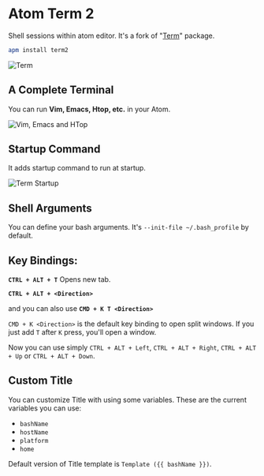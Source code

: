 # Atom Term 2

Shell sessions within atom editor. It's a fork of "[Term][1]" package.

```bash
apm install term2
```

![Term](https://dl.dropboxusercontent.com/u/20947008/webbox/atom/atom-term2-1.png)

## A Complete Terminal

You can run **Vim, Emacs, Htop, etc.** in your Atom.

![Vim, Emacs and HTop](https://dl.dropboxusercontent.com/u/20947008/webbox/atom/atom-term3.png)

## Startup Command

It adds startup command to run at startup.

![Term Startup](https://dl.dropboxusercontent.com/u/20947008/webbox/atom/atom-term2.png)

## Shell Arguments

You can define your bash arguments. It's `--init-file ~/.bash_profile` by default.

[1]: http://atom.io/packages/term

## Key Bindings:

**`CTRL + ALT + T`** Opens new tab.

**`CTRL + ALT + <Direction>`**

and you can also use **`CMD + K T <Direction>`**

`CMD + K <Direction>` is the default key binding to open split windows. If you just add `T` after
`K` press, you'll open a window.

Now you can use simply `CTRL + ALT + Left`, `CTRL + ALT + Right`, `CTRL + ALT + Up` or `CTRL + ALT + Down`.

## Custom Title

You can customize Title with using some variables. These are the current variables you can use:

  - `bashName`
  - `hostName`
  - `platform`
  - `home`

Default version of Title template is `Template ({{ bashName }})`.
